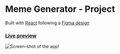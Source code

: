 # Meme Generator - Project

Built with [React](https://reactjs.org/) following a [Figma design](<https://www.figma.com/file/CjzKiHyPNsWScF9JeklPQy/Meme-Generator-(Copy)?node-id=2%3A2&t=KnGyQnv6FDj8HZvG-0>)

### [Live preview](https://octavian-sn.github.io/meme-generator/)

![Screen-shot of the app!](./src/assets/screen.png)
